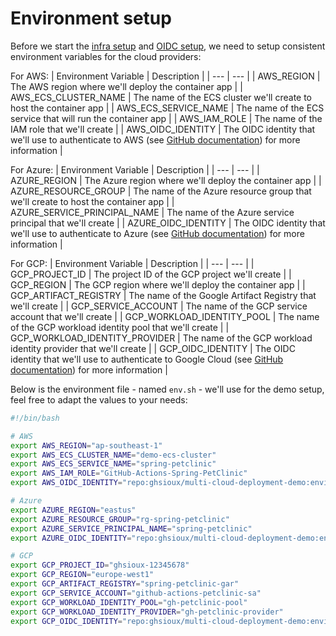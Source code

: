 # Environment setup

Before we start the [infra setup](./infra-setup/) and [OIDC setup](./oidc-setup/), we need to setup consistent environment variables for the cloud providers:

For AWS:
| Environment Variable | Description |
| --- | --- | 
| AWS_REGION | The AWS region where we'll deploy the container app |
| AWS_ECS_CLUSTER_NAME | The name of the ECS cluster we'll create to host the container app |
| AWS_ECS_SERVICE_NAME | The name of the ECS service that will run the container app |
| AWS_IAM_ROLE | The name of the IAM role that we'll create |
| AWS_OIDC_IDENTITY | The OIDC identity that we'll use to authenticate to AWS (see [GitHub documentation](https://docs.github.com/en/actions/deployment/security-hardening-your-deployments/about-security-hardening-with-openid-connect#configuring-the-oidc-trust-with-the-cloud)) for more information  |

For Azure:
| Environment Variable | Description |
| --- | --- | 
| AZURE_REGION | The Azure region where we'll deploy the container app |
| AZURE_RESOURCE_GROUP | The name of the Azure resource group that we'll create to host the container app |
| AZURE_SERVICE_PRINCIPAL_NAME | The name of the Azure service principal that we'll create |
| AZURE_OIDC_IDENTITY | The OIDC identity that we'll use to authenticate to Azure (see [GitHub documentation](https://docs.github.com/en/actions/deployment/security-hardening-your-deployments/about-security-hardening-with-openid-connect#configuring-the-oidc-trust-with-the-cloud)) for more information  |

For GCP:
| Environment Variable | Description |
| --- | --- | 
| GCP_PROJECT_ID | The project ID of the GCP project we'll create |
| GCP_REGION | The GCP region where we'll deploy the container app |
| GCP_ARTIFACT_REGISTRY | The name of the Google Artifact Registry that we'll create |
| GCP_SERVICE_ACCOUNT | The name of the GCP service account that we'll create |
| GCP_WORKLOAD_IDENTITY_POOL | The name of the GCP workload identity pool that we'll create |
| GCP_WORKLOAD_IDENTITY_PROVIDER | The name of the GCP workload identity provider that we'll create |
| GCP_OIDC_IDENTITY | The OIDC identity that we'll use to authenticate to Google Cloud (see [GitHub documentation](https://docs.github.com/en/actions/deployment/security-hardening-your-deployments/about-security-hardening-with-openid-connect#configuring-the-oidc-trust-with-the-cloud)) for more information  |

Below is the environment file - named `env.sh` - we'll use for the demo setup, feel free to adapt the values to your needs:

```bash
#!/bin/bash

# AWS
export AWS_REGION="ap-southeast-1"
export AWS_ECS_CLUSTER_NAME="demo-ecs-cluster"
export AWS_ECS_SERVICE_NAME="spring-petclinic"
export AWS_IAM_ROLE="GitHub-Actions-Spring-PetClinic"
export AWS_OIDC_IDENTITY="repo:ghsioux/multi-cloud-deployment-demo:environment:aws"

# Azure
export AZURE_REGION="eastus"
export AZURE_RESOURCE_GROUP="rg-spring-petclinic"
export AZURE_SERVICE_PRINCIPAL_NAME="spring-petclinic"
export AZURE_OIDC_IDENTITY="repo:ghsioux/multi-cloud-deployment-demo:environment:azure"

# GCP
export GCP_PROJECT_ID="ghsioux-12345678"
export GCP_REGION="europe-west1"
export GCP_ARTIFACT_REGISTRY="spring-petclinic-gar"
export GCP_SERVICE_ACCOUNT="github-actions-petclinic-sa"
export GCP_WORKLOAD_IDENTITY_POOL="gh-petclinic-pool"
export GCP_WORKLOAD_IDENTITY_PROVIDER="gh-petclinic-provider"
export GCP_OIDC_IDENTITY="repo:ghsioux/multi-cloud-deployment-demo:environment:azure"
```

